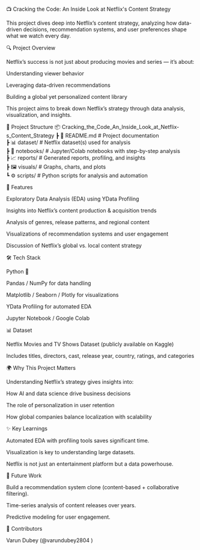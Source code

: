 📺 Cracking the Code: An Inside Look at Netflix's Content Strategy

This project dives deep into Netflix’s content strategy, analyzing how data-driven decisions, recommendation systems, and user preferences shape what we watch every day.

🔍 Project Overview

Netflix’s success is not just about producing movies and series — it’s about:

Understanding viewer behavior

Leveraging data-driven recommendations

Building a global yet personalized content library

This project aims to break down Netflix’s strategy through data analysis, visualization, and insights.

📂 Project Structure
📦 Cracking_the_Code_An_Inside_Look_at_Netflix-s_Content_Strategy
 ┣ 📜 README.md        # Project documentation  
 ┣ 📊 dataset/         # Netflix dataset(s) used for analysis  
 ┣ 📓 notebooks/       # Jupyter/Colab notebooks with step-by-step analysis  
 ┣ 📈 reports/         # Generated reports, profiling, and insights  
 ┣ 🖼️ visuals/         # Graphs, charts, and plots  
 ┗ ⚙️ scripts/         # Python scripts for analysis and automation  

🚀 Features

Exploratory Data Analysis (EDA) using YData Profiling

Insights into Netflix’s content production & acquisition trends

Analysis of genres, release patterns, and regional content

Visualizations of recommendation systems and user engagement

Discussion of Netflix’s global vs. local content strategy

🛠️ Tech Stack

Python 🐍

Pandas / NumPy for data handling

Matplotlib / Seaborn / Plotly for visualizations

YData Profiling for automated EDA

Jupyter Notebook / Google Colab

📊 Dataset

Netflix Movies and TV Shows Dataset (publicly available on Kaggle)

Includes titles, directors, cast, release year, country, ratings, and categories

🌍 Why This Project Matters

Understanding Netflix’s strategy gives insights into:

How AI and data science drive business decisions

The role of personalization in user retention

How global companies balance localization with scalability

✨ Key Learnings

Automated EDA with profiling tools saves significant time.

Visualization is key to understanding large datasets.

Netflix is not just an entertainment platform but a data powerhouse.

📌 Future Work

Build a recommendation system clone (content-based + collaborative filtering).

Time-series analysis of content releases over years.

Predictive modeling for user engagement.

🤝 Contributors

Varun Dubey (@varundubey2804
)
